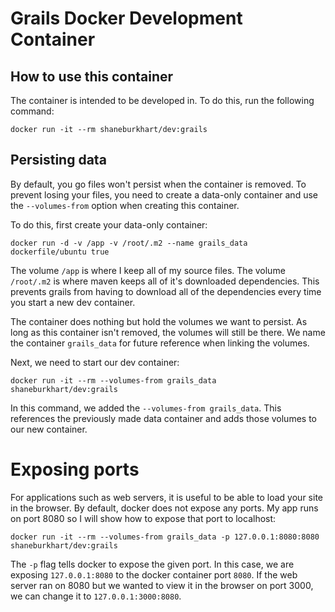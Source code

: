# Grails Docker Development Container

## How to use this container
The container is intended to be developed in.  To do this, run the following command:
```
docker run -it --rm shaneburkhart/dev:grails
```

## Persisting data
By default, you go files won't persist when the container is removed.  To prevent losing your files, you need to
create a data-only container and use the `--volumes-from` option when creating this container.

To do this, first create your data-only container:
```
docker run -d -v /app -v /root/.m2 --name grails_data dockerfile/ubuntu true
```
The volume `/app` is where I keep all of my source files.  The volume `/root/.m2` is where maven keeps all of it's 
downloaded dependencies.  This prevents grails from having to download all of the dependencies every time you start
a new dev container.

The container does nothing but hold the volumes we want to persist.  As long as this container isn't removed, the
volumes will still be there.  We name the container `grails_data` for future reference when linking the volumes.

Next, we need to start our dev container:
```
docker run -it --rm --volumes-from grails_data shaneburkhart/dev:grails
```
In this command, we added the `--volumes-from grails_data`.  This references the previously made data container and
adds those volumes to our new container.

# Exposing ports
For applications such as web servers, it is useful to be able to load your site in the browser.  By default, docker does not expose any ports.  My app runs on port 8080 so I will show how to expose that port to localhost:
```
docker run -it --rm --volumes-from grails_data -p 127.0.0.1:8080:8080 shaneburkhart/dev:grails
```
The `-p` flag tells docker to expose the given port.  In this case, we are exposing `127.0.0.1:8080` to the docker container port `8080`.  If the web server ran on 8080 but we wanted to view it in the browser on port 3000, we can change it to `127.0.0.1:3000:8080`. 
